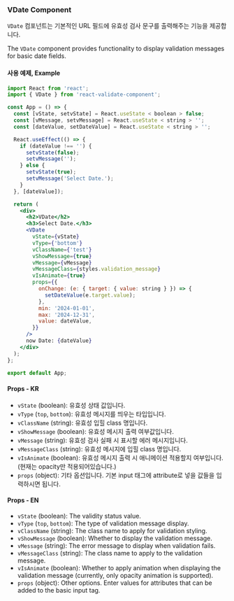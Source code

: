### VDate Component

`VDate` 컴포넌트는 기본적인 URL 필드에 유효성 검사 문구를 출력해주는 기능을 제공합니다.

The `VDate` component provides functionality to display validation messages for basic date fields.

#### 사용 예제, Example

```jsx
import React from 'react';
import { VDate } from 'react-validate-component';

const App = () => {
  const [vState, setvState] = React.useState < boolean > false;
  const [vMessage, setvMessage] = React.useState < string > '';
  const [dateValue, setDateValue] = React.useState < string > '';

  React.useEffect(() => {
    if (dateValue !== '') {
      setvState(false);
      setvMessage('');
    } else {
      setvState(true);
      setvMessage('Select Date.');
    }
  }, [dateValue]);

  return (
    <div>
      <h2>VDate</h2>
      <h3>Select Date.</h3>
      <VDate
        vState={vState}
        vType={'bottom'}
        vClassName={'test'}
        vShowMessage={true}
        vMessage={vMessage}
        vMessageClass={styles.validation_message}
        vIsAnimate={true}
        props={{
          onChange: (e: { target: { value: string } }) => {
            setDateValue(e.target.value);
          },
          min: '2024-01-01',
          max: '2024-12-31',
          value: dateValue,
        }}
      />
      now Date: {dateValue}
    </div>
  );
};

export default App;
```

#### Props - KR

- `vState` (boolean): 유효성 상태 값입니다.
- `vType` (`top`, `bottom`): 유효성 메시지를 띄우는 타입입니다.
- `vClassName` (string): 유효성 입힐 class 명입니다.
- `vShowMessage` (boolean): 유효성 메시지 출력 여부값입니다.
- `vMessage` (string): 유효성 검사 실패 시 표시할 에러 메시지입니다.
- `vMessageClass` (string): 유효성 메시지에 입힐 class 명입니다.
- `vIsAnimate` (boolean): 유효성 메시지 출력 시 애니메이션 적용할지 여부입니다. (현재는 opacity만 적용되어있습니다.)
- `props` (object): 기타 옵션입니다. 기본 input 태그에 attribute로 넣을 값들을 입력하시면 됩니다.

#### Props - EN

- `vState` (boolean): The validity status value.
- `vType` (`top`, `bottom`): The type of validation message display.
- `vClassName` (string): The class name to apply for validation styling.
- `vShowMessage` (boolean): Whether to display the validation message.
- `vMessage` (string): The error message to display when validation fails.
- `vMessageClass` (string): The class name to apply to the validation message.
- `vIsAnimate` (boolean): Whether to apply animation when displaying the validation message (currently, only opacity animation is supported).
- `props` (object): Other options. Enter values for attributes that can be added to the basic input tag.
